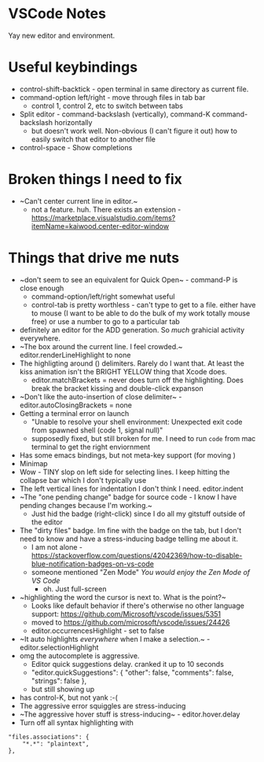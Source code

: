 # VSCode Notes

Yay new editor and environment.  

# Useful keybindings

* control-shift-backtick - open terminal in same directory as current file.
* command-option left/right - move through files in tab bar
    * control 1, control 2, etc to switch between tabs
* Split editor - command-backslash (vertically), command-K command-backslash horizontally
    - but doesn't work well.  Non-obvious (I can't figure it out) how to easily switch that editor to another file
* control-space - Show completions


# Broken things I need to fix

* ~Can't center current line in editor.~
    - not a feature.  huh.  There exists an extension - https://marketplace.visualstudio.com/items?itemName=kaiwood.center-editor-window

# Things that drive me nuts

* ~don't seem to see an equivalent for Quick Open~ - command-P is close enough
    - command-option/left/right somewhat useful
    - control-tab is pretty worthless - can't type to get to a file. either have to mouse (I want to be able to do the bulk of my work totally mouse free) or use a number to go to a particular tab
* definitely an editor for the ADD generation. So *much* grahicial activity everywhere.
* ~The box around the current line. I feel crowded.~  editor.renderLineHighlight to none
* The highligting around () delimiters.  Rarely do I want that. At least the kiss animation isn't the BRIGHT YELLOW thing that Xcode does.
    - editor.matchBrackets = never does turn off the highlighting. Does break the bracket kissing and double-click expanson
* ~Don't like the auto-insertion of close delimiter~ - editor.autoClosingBrackets = none
* Getting a terminal error on launch
    - "Unable to resolve your shell environment: Unexpected exit code from spawned shell (code 1, signal null)"
    - supposedly fixed, but still broken for me.  I need to run `code` from mac terminal to get the right enviornment
* Has some emacs bindings, but not meta-key support (for moving )
* Minimap
* Wow - TINY slop on left side for selecting lines.  I keep hitting the collapse bar which I don't typically use
* The left vertical lines for indentation I don't think I need.  editor.indent
* ~The "one pending change" badge for source code - I know I have pending changes because I'm working.~
    - Just hid the badge (right-click) since I do all my gitstuff outside of the editor
* The "dirty files" badge.  Im fine with the badge on the tab, but I don't need to know and have a stress-inducing badge telling me about it.
    - I am not alone - https://stackoverflow.com/questions/42042369/how-to-disable-blue-notification-badges-on-vs-code
    - someone mentioned "Zen Mode" _You would enjoy the Zen Mode of VS Code_
        - oh. Just full-screen
* ~highlighting the word the cursor is next to. What is the point?~
    - Looks like default behavior if there's otherwise no other language support: https://github.com/Microsoft/vscode/issues/5351
    - moved to https://github.com/microsoft/vscode/issues/24426
    - editor.occurrencesHighlight - set to false
* ~It auto highlights *everywhere* when I make a selection.~ - editor.selectionHighlight
* omg the autocomplete is aggressive.
    - Editor quick suggestions delay.  cranked it up to 10 seconds
    - "editor.quickSuggestions": { "other": false, "comments": false, "strings": false },
    - but still showing up
* has control-K, but not yank :-(
* The aggressive error squiggles are stress-inducing
* ~The aggressive hover stuff is stress-inducing~ - editor.hover.delay
* Turn off all syntax highlighting with
```
"files.associations": {
    "*.*": "plaintext",
},
```
